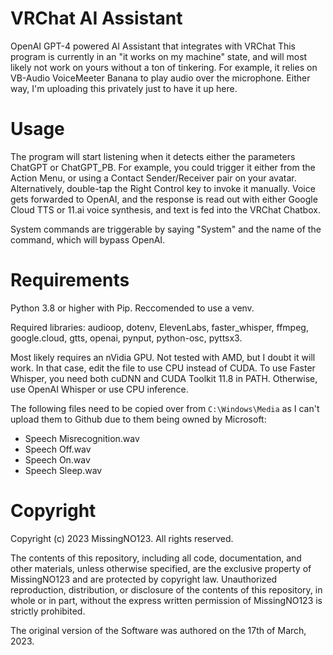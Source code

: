 # VRChat AI Assistant
OpenAI GPT-4 powered AI Assistant that integrates with VRChat
This program is currently in an "it works on my machine" state, and will most likely not work on yours without a ton of tinkering.
For example, it relies on VB-Audio VoiceMeeter Banana to play audio over the microphone.
Either way, I'm uploading this privately just to have it up here.

# Usage
The program will start listening when it detects either the parameters ChatGPT or ChatGPT_PB. For example, you could trigger it either from the Action Menu, or using a Contact Sender/Receiver pair on your avatar. Alternatively, double-tap the Right Control key to invoke it manually. Voice gets forwarded to OpenAI, and the response is read out with either Google Cloud TTS or 11.ai voice synthesis, and text is fed into the VRChat Chatbox. 

System commands are triggerable by saying "System" and the name of the command, which will bypass OpenAI.

# Requirements
Python 3.8 or higher with Pip. Reccomended to use a venv. 

Required libraries: audioop, dotenv, ElevenLabs, faster_whisper, ffmpeg, google.cloud, gtts, openai, pynput, python-osc, pyttsx3.

Most likely requires an nVidia GPU. Not tested with AMD, but I doubt it will work. In that case, edit the file to use CPU instead of CUDA.
To use Faster Whisper, you need both cuDNN and CUDA Toolkit 11.8 in PATH. Otherwise, use OpenAI Whisper or use CPU inference. 

The following files need to be copied over from `C:\Windows\Media` as I can't upload them to Github due to them being owned by Microsoft:

- Speech Misrecognition.wav
- Speech Off.wav
- Speech On.wav
- Speech Sleep.wav

# Copyright
Copyright (c) 2023 MissingNO123. All rights reserved.

The contents of this repository, including all code, documentation, and other materials, unless otherwise specified, are the exclusive property of MissingNO123 and are protected by copyright law. Unauthorized reproduction, distribution, or disclosure of the contents of this repository, in whole or in part, without the express written permission of MissingNO123 is strictly prohibited.

The original version of the Software was authored on the 17th of March, 2023.